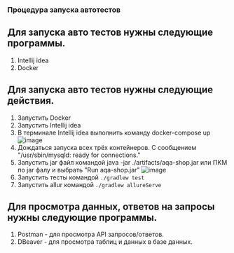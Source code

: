 ### Процедура запуска автотестов

## Для запуска авто тестов нужны следующие программы.
1. Intellij idea
1. Docker

## Для запуска авто тестов нужны следующие действия.
1. Запустить Docker
1. Запустить Intellij idea
1. В терминале Intellij idea выполнить команду docker-compose up ![image](https://github.com/Feruno/-JavaDiplomProject/assets/60847105/f40da2ec-3120-4e77-985a-d9f915107416)
1. Дождаться запуска всех трёх контейнеров. С сообщением  "/usr/sbin/mysqld: ready for connections."
1. Запустить jar файл командой java -jar ./artifacts/aqa-shop.jar или ПКМ по jar фалу и выбрать "Run aqa-shop.jar"
![image](https://github.com/Feruno/-JavaDiplomProject/assets/60847105/db112fd8-897c-4d91-98da-7bba14a5a0ce) 
1. Запустить тесты командой ```./gradlew test```
1. Запустить allur командой ```./gradlew allureServe```

## Для просмотра данных, ответов на запросы нужны следующие программы.
1. Postman - для просмотра API запросов/ответов.
1. DBeaver - для просмотра таблиц и данных в базе данных.
